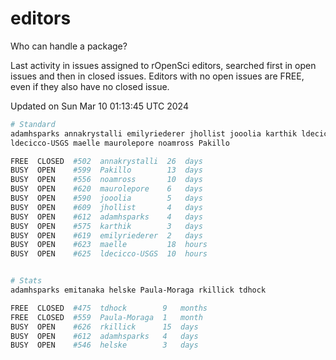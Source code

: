 # editors

Who can handle a package?

Last activity in issues assigned to rOpenSci editors, searched first in open
issues and then in closed issues. Editors with no open issues are FREE, even if
they also have no closed issue.


Updated on Sun Mar 10 01:13:45 UTC 2024

```bash
# Standard
adamhsparks annakrystalli emilyriederer jhollist jooolia karthik ldecicco
ldecicco-USGS maelle maurolepore noamross Pakillo

FREE  CLOSED  #502  annakrystalli  26  days
BUSY  OPEN    #599  Pakillo        13  days
BUSY  OPEN    #556  noamross       10  days
BUSY  OPEN    #620  maurolepore    6   days
BUSY  OPEN    #590  jooolia        5   days
BUSY  OPEN    #609  jhollist       4   days
BUSY  OPEN    #612  adamhsparks    4   days
BUSY  OPEN    #575  karthik        3   days
BUSY  OPEN    #619  emilyriederer  2   days
BUSY  OPEN    #623  maelle         18  hours
BUSY  OPEN    #625  ldecicco-USGS  10  hours


# Stats
adamhsparks emitanaka helske Paula-Moraga rkillick tdhock

FREE  CLOSED  #475  tdhock        9   months
FREE  CLOSED  #559  Paula-Moraga  1   month
BUSY  OPEN    #626  rkillick      15  days
BUSY  OPEN    #612  adamhsparks   4   days
BUSY  OPEN    #546  helske        3   days
```
